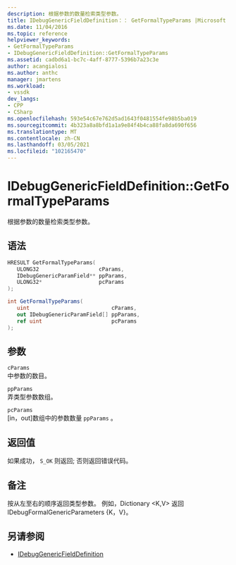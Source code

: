 ```yaml
---
description: 根据参数的数量检索类型参数。
title: IDebugGenericFieldDefinition：： GetFormalTypeParams |Microsoft Docs
ms.date: 11/04/2016
ms.topic: reference
helpviewer_keywords:
- GetFormalTypeParams
- IDebugGenericFieldDefinition::GetFormalTypeParams
ms.assetid: cadbd6a1-bc7c-4aff-8777-5396b7a23c3e
author: acangialosi
ms.author: anthc
manager: jmartens
ms.workload:
- vssdk
dev_langs:
- CPP
- CSharp
ms.openlocfilehash: 593e54c67e762d5ad1643f0481554fe98b5ba019
ms.sourcegitcommit: 4b323a8a8bfd1a1a9e84f4b4ca88fa8da690f656
ms.translationtype: MT
ms.contentlocale: zh-CN
ms.lasthandoff: 03/05/2021
ms.locfileid: "102165470"
---
```

# <a name="idebuggenericfielddefinitiongetformaltypeparams"></a>IDebugGenericFieldDefinition::GetFormalTypeParams
根据参数的数量检索类型参数。

## <a name="syntax"></a>语法

```cpp
HRESULT GetFormalTypeParams(
   ULONG32                   cParams,
   IDebugGenericParamField** ppParams,
   ULONG32*                  pcParams
);
```

```csharp
int GetFormalTypeParams(
   uint                          cParams,
   out IDebugGenericParamField[] ppParams,
   ref uint                      pcParams
);
```

## <a name="parameters"></a>参数
`cParams`\
中参数的数目。

`ppParams`\
弄类型参数数组。

`pcParams`\
[in，out]数组中的参数数量 `ppParams` 。

## <a name="return-value"></a>返回值
 如果成功， `S_OK` 则返回; 否则返回错误代码。

## <a name="remarks"></a>备注
 按从左至右的顺序返回类型参数。 例如，Dictionary \<K,V> 返回 IDebugFormalGenericParameters {K，V}。

## <a name="see-also"></a>另请参阅
- [IDebugGenericFieldDefinition](../../../extensibility/debugger/reference/idebuggenericfielddefinition.md)
